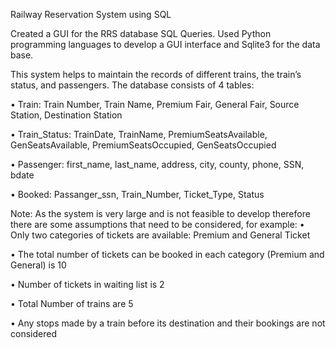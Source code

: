 Railway Reservation System using SQL

Created a GUI for the RRS database SQL Queries. Used Python programming languages to develop a GUI interface and Sqlite3 for the data base. 

This system helps to maintain the records of different trains, the train’s status, and passengers.
The database consists of 4 tables:

• Train: Train Number, Train Name, Premium Fair, General Fair, Source Station, Destination Station

• Train_Status: TrainDate, TrainName, PremiumSeatsAvailable, GenSeatsAvailable, PremiumSeatsOccupied, GenSeatsOccupied

• Passenger: first_name, last_name, address, city, county, phone, SSN, bdate

• Booked: Passanger_ssn, Train_Number, Ticket_Type, Status

Note: As the system is very large and is not feasible to develop therefore there are some
assumptions that need to be considered, for example:
• Only two categories of tickets are available: Premium and General Ticket

• The total number of tickets can be booked in each category (Premium and General) is 10

• Number of tickets in waiting list is 2

• Total Number of trains are 5

• Any stops made by a train before its destination and their bookings are not considered
